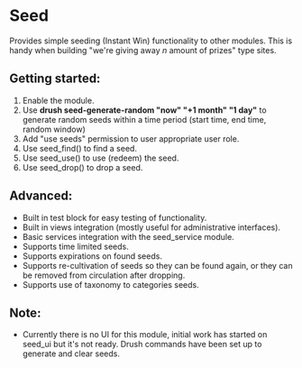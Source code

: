 # Seed

Provides simple seeding (Instant Win) functionality to other modules. 
This is handy when building "we're giving away *n* amount of prizes" type sites.

## Getting started:
1. Enable the module.
1. Use **drush seed-generate-random "now" "+1 month" "1 day"** to generate random seeds within a time period (start time, end time, random window)
1. Add "use seeds" permission to user appropriate user role.
1. Use seed_find() to find a seed.
1. Use seed_use() to use (redeem) the seed.
1. Use seed_drop() to drop a seed.

## Advanced:

* Built in test block for easy testing of functionality.
* Built in views integration (mostly useful for administrative interfaces).
* Basic services integration with the seed_service module.
* Supports time limited seeds.
* Supports expirations on found seeds.
* Supports re-cultivation of seeds so they can be found again, or they can be removed from circulation after dropping.
* Supports use of taxonomy to categories seeds.

## Note:

* Currently there is no UI for this module, initial work has started on seed_ui but it's not ready. Drush commands have been set up to generate and clear seeds.